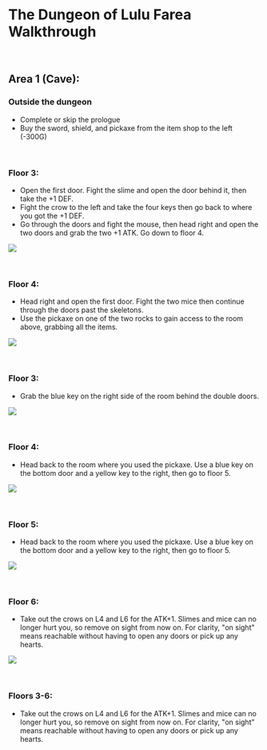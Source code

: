 # The Dungeon of Lulu Farea Walkthrough

<br>

## Area 1 (Cave):

### Outside the dungeon
- Complete or skip the prologue
- Buy the sword, shield, and pickaxe from the item shop to the left (-300G)

<br>

### Floor 3:
- Open the first door. Fight the slime and open the door behind it, then take the +1 DEF.
- Fight the crow to the left and take the four keys then go back to where you got the +1 DEF.
- Go through the doors and fight the mouse, then head right and open the two doors and grab the two +1 ATK. Go down to floor 4.

![](https://i.imgur.com/n1RgFLl.png)


<br>

### Floor 4:
- Head right and open the first door. Fight the two mice then continue through the doors past the skeletons.
- Use the pickaxe on one of the two rocks to gain access to the room above, grabbing all the items.

![](https://i.imgur.com/UknlwvP.png)

<br>

### Floor 3:
- Grab the blue key on the right side of the room behind the double doors.

![](https://i.imgur.com/uYYrSRg.png)

<br>

### Floor 4:
- Head back to the room where you used the pickaxe. Use a blue key on the bottom door and a yellow key to the right, then go to floor 5.

![](https://i.imgur.com/ch3xvDE.png)


<br>

### Floor 5:
- Head back to the room where you used the pickaxe. Use a blue key on the bottom door and a yellow key to the right, then go to floor 5.

![](https://i.imgur.com/CMrcnK2.png)

<br>

### Floor 6:
- Take out the crows on L4 and L6 for the ATK+1. Slimes and mice can no longer hurt you, so remove on sight from now on. For clarity, "on sight" means reachable without having to open any doors or pick up any hearts.

![](https://i.imgur.com/tKdgbDr.png)

<br>

### Floors 3-6:
- Take out the crows on L4 and L6 for the ATK+1. Slimes and mice can no longer hurt you, so remove on sight from now on. For clarity, "on sight" means reachable without having to open any doors or pick up any hearts.
